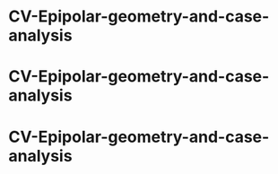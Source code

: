 # CV-Epipolar-geometry-and-case-analysis
# CV-Epipolar-geometry-and-case-analysis
# CV-Epipolar-geometry-and-case-analysis
